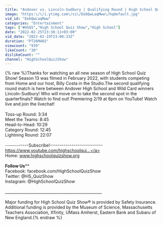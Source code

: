 ```yaml
---
title: "Andover vs. Lincoln-Sudbury | Qualifying Round | High School Quiz Show (1303)"
image: "https:\/\/i.ytimg.com\/vi\/EebQwLaqMww\/hqdefault.jpg"
vid_id: "EebQwLaqMww"
categories: "Entertainment"
tags: ["#HSQS","High School Quiz Show","High School"]
date: "2022-02-25T23:38:11+03:00"
vid_date: "2022-02-19T23:00:33Z"
duration: "PT26M46S"
viewcount: "939"
likeCount: "30"
dislikeCount: ""
channel: "HighSchoolQuizShow"
---
```

{% raw %}Thanks for watching an all new season of High School Quiz Show! Season 13 was filmed in February 2022, with students competing from Home and our host, Billy Costa in the Studio.The second qualifying round match is here between Andover High School and Wild Card winners Lincoln-Sudbury! Who will move on to take the second spot in the quarterfinals? Watch to find out! Premiering 2/19 at 6pm on YouTube! Watch live and join the livechat! <br /><br />Toss-up Round: 3:34<br />Meet the Teams: 8:45<br />Head-to-Head: 10:29<br />Category Round: 12:45<br />Lightning Round: 22:07<br /><br />------------Subscribe!---------------------------<br /><a rel="nofollow" target="blank" href="https://www.youtube.com/highschoolqui...">https://www.youtube.com/highschoolqui...</a> <br />Home: www.highschoolquizshow.org <br /><br />********Follow Us********** <br />Facebook: facebook.com/HighSchoolQuizShow <br />Twitter: @HS_QuizShow <br />Instagram: @HighSchoolQuizShow<br /><br />__________________________________________________<br /><br />Major funding for High School Quiz Show® is provided by Safety Insurance. Additional funding is provided by the Museum of Science, Massachusetts Teachers Association, Xfinity, UMass Amherst, Eastern Bank and Subaru of New England.{% endraw %}
